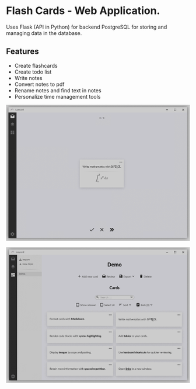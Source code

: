 # Flash Cards - Web Application. 

Uses Flask (API in Python) for backend 
PostgreSQL for storing and managing data in the database.

## Features

* Create flashcards 
* Create todo list 
* Write notes
* Convert notes to pdf
* Rename notes and find text in notes
* Personalize time management tools

![](images/2.jpg)

![](images/1.jpg)





  
